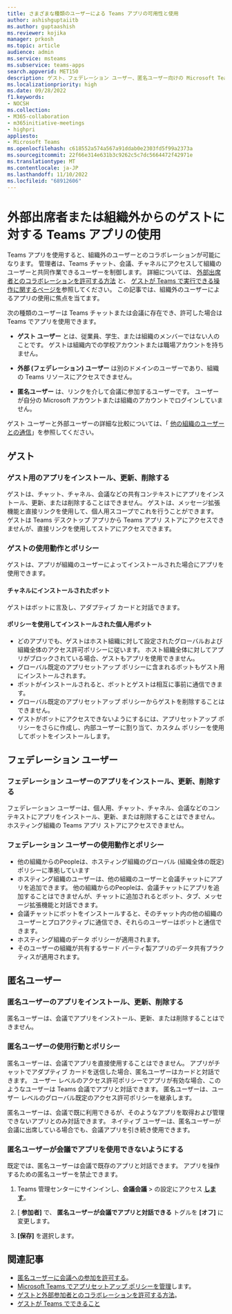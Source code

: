 ```yaml
---
title: さまざまな種類のユーザーによる Teams アプリの可用性と使用
author: ashishguptaiitb
ms.author: guptaashish
ms.reviewer: kojika
manager: prkosh
ms.topic: article
audience: admin
ms.service: msteams
ms.subservice: teams-apps
search.appverid: MET150
description: ゲスト、フェデレーション ユーザー、匿名ユーザー向けの Microsoft Teams のアプリのしくみについて説明します。
ms.localizationpriority: high
ms.date: 09/28/2022
f1.keywords:
- NOCSH
ms.collection:
- M365-collaboration
- m365initiative-meetings
- highpri
appliesto:
- Microsoft Teams
ms.openlocfilehash: c618552a574a567a91ddab0e2303fd5f99a2373a
ms.sourcegitcommit: 22f66e314e631b3c9262c5c7dc5664472f42971e
ms.translationtype: MT
ms.contentlocale: ja-JP
ms.lasthandoff: 11/10/2022
ms.locfileid: "68912606"
---
```

# <a name="use-of-teams-apps-for-external-attendees-or-guest-from-outside-an-organization"></a>外部出席者または組織外からのゲストに対する Teams アプリの使用

Teams アプリを使用すると、組織外のユーザーとのコラボレーションが可能になります。 管理者は、Teams チャット、会議、チャネルにアクセスして組織のユーザーと共同作業できるユーザーを制御します。 詳細については、 [外部出席者とのコラボレーションを許可する方法](manage-external-access.md) と、 [ゲストが Teams で実行できる操作に関するページを](guest-access.md)参照してください。 この記事では、組織外のユーザーによるアプリの使用に焦点を当てます。

次の種類のユーザーは Teams チャットまたは会議に存在でき、許可した場合は Teams でアプリを使用できます。

* **ゲスト ユーザー** とは、従業員、学生、または組織のメンバーではない人のことです。 ゲストは組織内での学校アカウントまたは職場アカウントを持ちません。

* **外部 (フェデレーション) ユーザー** は別のドメインのユーザーであり、組織の Teams リソースにアクセスできません。

* **匿名ユーザー** は、リンクを介して会議に参加するユーザーです。 ユーザーが自分の Microsoft アカウントまたは組織のアカウントでログインしていません。

ゲスト ユーザーと外部ユーザーの詳細な比較については、「 [他の組織のユーザーとの通信](communicate-with-users-from-other-organizations.md)」を参照してください。

## <a name="guests"></a>ゲスト

### <a name="install-update-and-delete-apps-for-guests"></a>ゲスト用のアプリをインストール、更新、削除する

ゲストは、チャット、チャネル、会議などの共有コンテキストにアプリをインストール、更新、または削除することはできません。 ゲストは、メッセージ拡張機能と直接リンクを使用して、個人用スコープでこれを行うことができます。 ゲストは Teams デスクトップ アプリから Teams アプリ ストアにアクセスできませんが、直接リンクを使用してストアにアクセスできます。

### <a name="usage-behavior-and-policy-for-guests"></a>ゲストの使用動作とポリシー

ゲストは、アプリが組織のユーザーによってインストールされた場合にアプリを使用できます。

#### <a name="bots-installed-to-a-channel"></a>チャネルにインストールされたボット

ゲストはボットに言及し、アダプティブ カードと対話できます。

#### <a name="personal-bots-installed-with-policies"></a>ポリシーを使用してインストールされた個人用ボット

* どのアプリでも、ゲストはホスト組織に対して設定されたグローバルおよび組織全体のアクセス許可ポリシーに従います。 ホスト組織全体に対してアプリがブロックされている場合、ゲストもアプリを使用できません。
* グローバル既定のアプリセットアップ ポリシーに含まれるボットもゲスト用にインストールされます。
* ボットがインストールされると、ボットとゲストは相互に事前に通信できます。
* グローバル既定のアプリセットアップ ポリシーからゲストを削除することはできません。
* ゲストがボットにアクセスできないようにするには、アプリセットアップ ポリシーをさらに作成し、内部ユーザーに割り当て、カスタム ポリシーを使用してボットをインストールします。

## <a name="federated-users"></a>フェデレーション ユーザー

### <a name="install-update-and-delete-apps-for-federated-users"></a>フェデレーション ユーザーのアプリをインストール、更新、削除する

フェデレーション ユーザーは、個人用、チャット、チャネル、会議などのコンテキストにアプリをインストール、更新、または削除することはできません。 ホスティング組織の Teams アプリ ストアにアクセスできません。

### <a name="usage-behavior-and-policy-for-federated-users"></a>フェデレーション ユーザーの使用動作とポリシー

* 他の組織からのPeopleは、ホスティング組織のグローバル (組織全体の既定) ポリシーに準拠しています
* ホスティング組織のユーザーは、他の組織のユーザーと会議チャットにアプリを追加できます。 他の組織からのPeopleは、会議チャットにアプリを追加することはできませんが、チャットに追加されるとボット、タブ、メッセージ拡張機能と対話できます。
* 会議チャットにボットをインストールすると、そのチャット内の他の組織のユーザーとプロアクティブに通信でき、それらのユーザーはボットと通信できます。
* ホスティング組織のデータ ポリシーが適用されます。
* そのユーザーの組織が共有するサード パーティ製アプリのデータ共有プラクティスが適用されます。

## <a name="anonymous-users"></a>匿名ユーザー

### <a name="install-update-and-delete-apps-for-anonymous-users"></a>匿名ユーザーのアプリをインストール、更新、削除する

匿名ユーザーは、会議でアプリをインストール、更新、または削除することはできません。

### <a name="usage-behavior-and-policy-for-anonymous-users"></a>匿名ユーザーの使用行動とポリシー

匿名ユーザーは、会議でアプリを直接使用することはできません。 アプリがチャットでアダプティブ カードを送信した場合、匿名ユーザーはカードと対話できます。 ユーザー レベルのアクセス許可ポリシーでアプリが有効な場合、このようなユーザーは Teams 会議でアプリと対話できます。 匿名ユーザーは、ユーザー レベルのグローバル既定のアクセス許可ポリシーを継承します。

匿名ユーザーは、会議で既に利用できるが、そのようなアプリを取得および管理できないアプリとのみ対話できます。 ネイティブ ユーザーは、匿名ユーザーが会議に出席している場合でも、会議アプリを引き続き使用できます。

### <a name="disallow-anonymous-users-to-use-apps-in-meetings"></a>匿名ユーザーが会議でアプリを使用できないようにする

既定では、匿名ユーザーは会議で既存のアプリと対話できます。 アプリを操作するための匿名ユーザーを禁止できます。

1. Teams 管理センターにサインインし、**会議会議** > の設定にアクセス **[します](https://admin.teams.microsoft.com/meetings/settings)**。

1. [ **参加者]** で、 **匿名ユーザーが会議でアプリと対話できる** トグルを **[オフ]** に変更します。

1. **[保存]** を選択します。

## <a name="related-articles"></a>関連記事

* [匿名ユーザーに会議への参加を許可する](meeting-settings-in-teams.md#allow-anonymous-users-to-join-meetings)。
* [Microsoft Teams でアプリセットアップ ポリシーを管理](teams-app-setup-policies.md)します。
* [ゲストと外部参加者とのコラボレーションを許可する方法](manage-external-access.md)。
* [ゲストが Teams でできること](guest-access.md)
